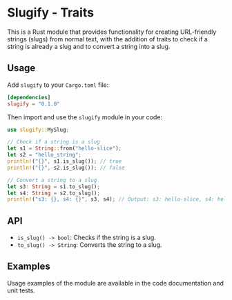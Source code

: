 # Slugify - Traits

This is a Rust module that provides functionality for creating URL-friendly strings (slugs) from normal text, with the addition of traits to check if a string is already a slug and to convert a string into a slug.

## Usage

Add `slugify` to your `Cargo.toml` file:

```toml
[dependencies]
slugify = "0.1.0"
```

Then import and use the `slugify` module in your code:

```rust
use slugify::MySlug;

// Check if a string is a slug
let s1 = String::from("hello-slice");
let s2 = "hello_string";
println!("{}", s1.is_slug()); // true
println!("{}", s2.is_slug()); // false

// Convert a string to a slug
let s3: String = s1.to_slug();
let s4: String = s2.to_slug();
println!("s3: {}, s4: {}", s3, s4); // Output: s3: hello-slice, s4: hello-string
```

## API

- `is_slug() -> bool`: Checks if the string is a slug.
- `to_slug() -> String`: Converts the string to a slug.

## Examples

Usage examples of the module are available in the code documentation and unit tests.
